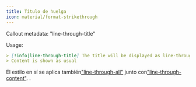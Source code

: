 ```yaml
---
title: Título de huelga
icon: material/format-strikethrough
---
```


Callout metadata: "line-through-title"

Usage:

```md
> [!info|line-through-title] The title will be displayed as line-through
> Content is shown as usual
```

El estilo en sí se aplica también["line-through-all"](../combined-styling/page-23.md)
junto con["line-through-content"](../content-styling/page-13.md).
.

